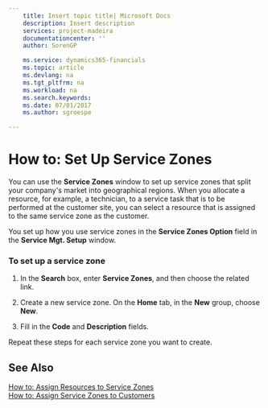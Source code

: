 ```yaml
---
    title: Insert topic title| Microsoft Docs
    description: Insert description
    services: project-madeira
    documentationcenter: ''
    author: SorenGP

    ms.service: dynamics365-financials
    ms.topic: article
    ms.devlang: na
    ms.tgt_pltfrm: na
    ms.workload: na
    ms.search.keywords:
    ms.date: 07/01/2017
    ms.author: sgroespe

---
```

# How to: Set Up Service Zones
You can use the **Service Zones** window to set up service zones that split your company's market into geographical regions. When you allocate a resource, for example, a technician, to a service task that is to be performed at the customer site, you can select a resource that is assigned to the same service zone as the customer.  
  
 You set up how you use service zones in the **Service Zones Option** field in the **Service Mgt. Setup** window.  
  
### To set up a service zone  
  
1.  In the **Search** box, enter **Service Zones**, and then choose the related link.  
  
2.  Create a new service zone. On the **Home** tab, in the **New** group, choose **New**.  
  
3.  Fill in the **Code** and **Description** fields.  
  
 Repeat these steps for each service zone you want to create.  
  
## See Also  
 [How to: Assign Resources to Service Zones](../how-to-assign-resources-to-service-zones.md)   
 [How to: Assign Service Zones to Customers](../how-to-assign-service-zones-to-customers.md)